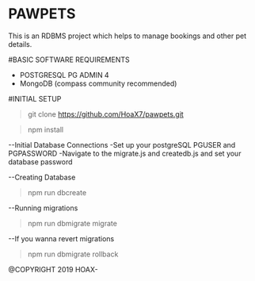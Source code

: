 # PAWPETS
This is an RDBMS project which helps to manage bookings and other pet details. 

#BASIC SOFTWARE REQUIREMENTS
- POSTGRESQL PG ADMIN 4
- MongoDB (compass community recommended)

#INITIAL SETUP
>git clone https://github.com/HoaX7/pawpets.git

>npm install

--Initial Database Connections
-Set up your postgreSQL PGUSER and PGPASSWORD
-Navigate to the migrate.js and createdb.js and set your database password

--Creating Database
>npm run dbcreate

--Running migrations
>npm run dbmigrate migrate

--If you wanna revert migrations
>npm run dbmigrate rollback

@COPYRIGHT 2019 HOAX-
